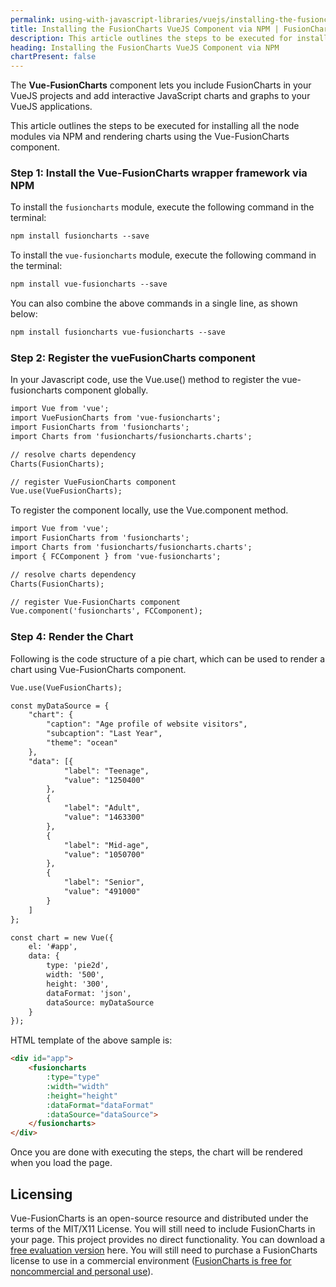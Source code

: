 ```yaml
---
permalink: using-with-javascript-libraries/vuejs/installing-the-fusioncharts-vuejs-component-via-npm.html
title: Installing the FusionCharts VueJS Component via NPM | FusionCharts
description: This article outlines the steps to be executed for installing all the node modules via NPM and rendering charts using the vue-fusioncharts component.
heading: Installing the FusionCharts VueJS Component via NPM
chartPresent: false
---
```


The __Vue-FusionCharts__ component lets you include FusionCharts in your VueJS projects and add interactive JavaScript charts and graphs to your VueJS applications.

This article outlines the steps to be executed for installing all the node modules via NPM and rendering charts using the Vue-FusionCharts component.

### Step 1: Install the Vue-FusionCharts wrapper framework via NPM

To install the `fusioncharts` module, execute the following command in the terminal:

```html
npm install fusioncharts --save
```

To install the `vue-fusioncharts` module, execute the following command in the terminal:

```html
npm install vue-fusioncharts --save
```

You can also combine the above commands in a single line, as shown below:

```html
npm install fusioncharts vue-fusioncharts --save
```

### Step 2: Register the vueFusionCharts component

In your Javascript code, use the Vue.use() method to register the vue-fusioncharts component globally.

```html
import Vue from 'vue';
import VueFusionCharts from 'vue-fusioncharts';
import FusionCharts from 'fusioncharts';
import Charts from 'fusioncharts/fusioncharts.charts';

// resolve charts dependency
Charts(FusionCharts);

// register VueFusionCharts component
Vue.use(VueFusionCharts);
```

To register the component locally, use the Vue.component method.

```html
import Vue from 'vue';
import FusionCharts from 'fusioncharts';
import Charts from 'fusioncharts/fusioncharts.charts';
import { FCComponent } from 'vue-fusioncharts';

// resolve charts dependency
Charts(FusionCharts);

// register Vue-FusionCharts component
Vue.component('fusioncharts', FCComponent);
```

### Step 4: Render the Chart

Following is the code structure of a pie chart, which can be used to render a chart using Vue-FusionCharts component.

```html
Vue.use(VueFusionCharts);

const myDataSource = {
    "chart": {
        "caption": "Age profile of website visitors",
        "subcaption": "Last Year",
        "theme": "ocean"
    },
    "data": [{
            "label": "Teenage",
            "value": "1250400"
        },
        {
            "label": "Adult",
            "value": "1463300"
        },
        {
            "label": "Mid-age",
            "value": "1050700"
        },
        {
            "label": "Senior",
            "value": "491000"
        }
    ]
};

const chart = new Vue({
    el: '#app',
    data: {
        type: 'pie2d',
        width: '500',
        height: '300',
        dataFormat: 'json',
        dataSource: myDataSource
    }
});
```

HTML template of the above sample is:

```html
<div id="app">
    <fusioncharts
        :type="type"
        :width="width"
        :height="height"
        :dataFormat="dataFormat"
        :dataSource="dataSource">
    </fusioncharts>
</div>
```

Once you are done with executing the steps, the chart will be rendered when you load the page.

## Licensing

Vue-FusionCharts is an open-source resource and distributed under the terms of the MIT/X11 License. You will still need to include FusionCharts in your page. This project provides no direct functionality. You can download a [free evaluation version](https://www.fusioncharts.com/download/) here. You will still need to purchase a FusionCharts license to use in a commercial environment ([FusionCharts is free for noncommercial and personal use](https://www.fusioncharts.com/download/free/)).
